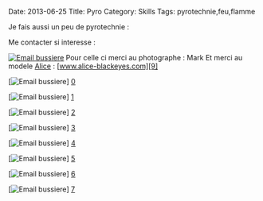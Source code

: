 Date: 2013-06-25
Title: Pyro
Category: Skills
Tags: pyrotechnie,feu,flamme

[0]: http://bussiere.github.io/static/images/feu1.jpg  "Grande Version"
[1]: http://bussiere.github.io/static/images/feu2.jpg  "Grande Version"
[2]: http://bussiere.github.io/static/images/feu3.jpg  "Grande Version"
[3]: http://bussiere.github.io/static/images/feu4.jpg  "Grande Version"
[4]: http://bussiere.github.io/static/images/feu5.jpg  "Grande Version"
[5]: http://bussiere.github.io/static/images/feu6.jpg  "Grande Version"
[6]: http://bussiere.github.io/static/images/feu7.jpg  "Grande Version"
[7]: http://bussiere.github.io/static/images/feu8.jpg  "Grande Version"
[8]: http://bussiere.github.io/static/images/alice.jpg  "Grande Version"
[9]: http://www.alice-blackeyes.com 

Je fais aussi un peu de pyrotechnie :

Me contacter si interesse :

[![Email bussiere](http://bussiere.github.io/static/images/alice_thumb.jpg)][8] 
Pour celle ci merci au photographe : Mark
Et merci au modele [Alice][9] : [www.alice-blackeyes.com][9]


[![Email bussiere](http://bussiere.github.io/static/images/feu1_thumb.jpg)] [0] 

[![Email bussiere](http://bussiere.github.io/static/images/feu2_thumb.jpg)] [1] 

[![Email bussiere](http://bussiere.github.io/static/images/feu3_thumb.jpg)] [2] 

[![Email bussiere](http://bussiere.github.io/static/images/feu4_thumb.jpg)] [3] 

[![Email bussiere](http://bussiere.github.io/static/images/feu5_thumb.jpg)] [4] 

[![Email bussiere](http://bussiere.github.io/static/images/feu6_thumb.jpg)] [5] 

[![Email bussiere](http://bussiere.github.io/static/images/feu7_thumb.jpg)] [6] 

[![Email bussiere](http://bussiere.github.io/static/images/feu8_thumb.jpg)] [7] 






